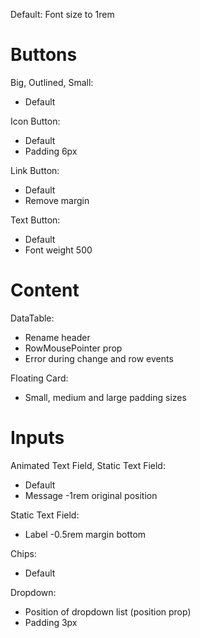 Default: Font size to 1rem

# Buttons

Big, Outlined, Small:

* Default

Icon Button:

* Default
* Padding 6px

Link Button:

* Default
* Remove margin

Text Button:

* Default
* Font weight 500

# Content

DataTable:

* Rename header
* RowMousePointer prop
* Error during change and row events

Floating Card:

* Small, medium and large padding sizes

# Inputs

Animated Text Field, Static Text Field:

* Default
* Message -1rem original position

Static Text Field:

* Label -0.5rem margin bottom

Chips:

* Default

Dropdown:

* Position of dropdown list (position prop)
* Padding 3px
